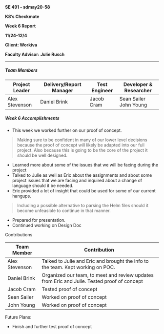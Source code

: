 **SE 491 - sdmay20-58**

**K8’s Checkmate**

**Week 6 Report**

**11/24-12/4**

**Client: Workiva**

**Faculty Advisor: Julie Rusch**

---

##### Team Members

| Project Leader | Delivery/Report Manager | Test Engineer | Developer & Researcher     |
| -------------- | ----------------------- | ------------- | -------------------------- |
| Alex Stevenson | Daniel Brink            | Jacob Cram    | Sean Sailer     John Young |



##### Week 6 Accomplishments


- This week we worked further on our proof of concept. 
 > Making sure to be confident in many of our lower level decisions because the proof of concept will likely be adapted into our full project. 
 Also because this is going to be the core of the project it should be well designed. 
 - Learned more about some of the issues that we will be facing during the project 
 - Talked to Julie as well as Eric about the assignments and about some project issues that we are facing and inquired about a change of language should it be needed. 
 - Eric provided a lot of insight that could be used for some of our current hangups. 
 > Including a possible alternative to parsing the Helm files should it become unfeasible to continue in that manner.
- Prepared for presentation. 
- Continued working on Design Doc



Contributions

| Team Member    | Contribution                                                 |
| -------------- | ------------------------------------------------------------ |
| Alex Stevenson | Talked to Julie and Eric and brought the info to the team. Kept working on POC.    |
| Daniel Brink   | Organized our team, to meet and review updates from Eric and Julie. Tested proof of concept |
| Jacob Cram     | Tested proof of concept                                      |
| Sean Sailer    | Worked on proof of concept                                   |
| John Young     | Worked on proof of concept                                   |

Future Plans: 

* Finish and further test proof of concept
